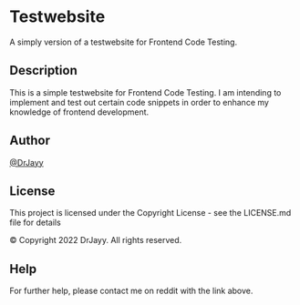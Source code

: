 # Testwebsite

A simply version of a testwebsite for Frontend Code Testing.

## Description

This is a simple testwebsite for Frontend Code Testing. I am intending to implement and test out certain code snippets in order to enhance my knowledge of frontend development.

## Author

[@DrJayy](https://www.reddit.com/user/dreowyn)

## License

This project is licensed under the Copyright License - see the LICENSE.md file for details

© Copyright 2022 DrJayy. All rights reserved.

## Help

For further help, please contact me on reddit with the link above.